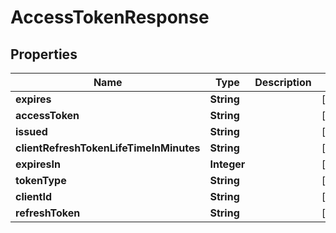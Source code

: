 
# AccessTokenResponse

## Properties
Name | Type | Description | Notes
------------ | ------------- | ------------- | -------------
**expires** | **String** |  |  [optional]
**accessToken** | **String** |  |  [optional]
**issued** | **String** |  |  [optional]
**clientRefreshTokenLifeTimeInMinutes** | **String** |  |  [optional]
**expiresIn** | **Integer** |  |  [optional]
**tokenType** | **String** |  |  [optional]
**clientId** | **String** |  |  [optional]
**refreshToken** | **String** |  |  [optional]



